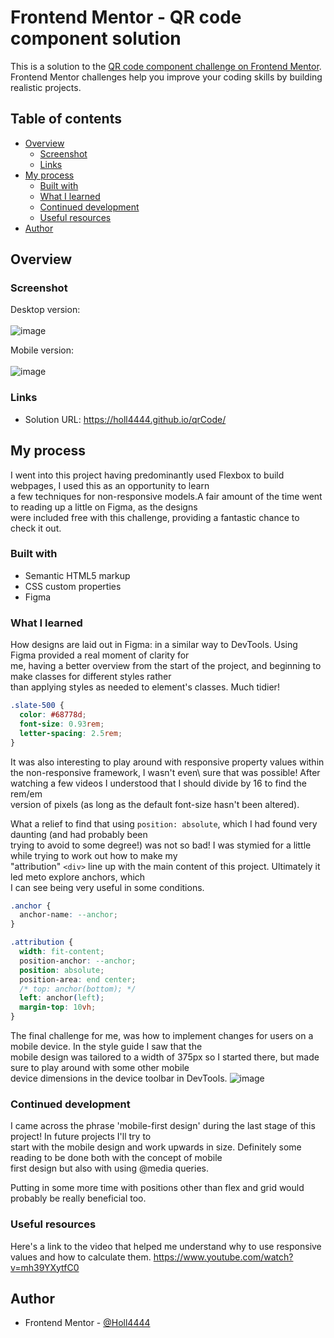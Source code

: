 # Frontend Mentor - QR code component solution

This is a solution to the [QR code component challenge on Frontend Mentor](https://www.frontendmentor.io/challenges/qr-code-component-iux_sIO_H). Frontend Mentor challenges help you improve your coding skills by building realistic projects. 

## Table of contents

- [Overview](#overview)
  - [Screenshot](#screenshot)
  - [Links](#links)
- [My process](#my-process)
  - [Built with](#built-with)
  - [What I learned](#what-i-learned)
  - [Continued development](#continued-development)
  - [Useful resources](#useful-resources)
- [Author](#author)

## Overview

### Screenshot
Desktop version:\
\
![image](https://github.com/user-attachments/assets/6ae749e0-8c5a-4760-8bc2-89b34b0aad00)

Mobile version:\
\
![image](https://github.com/user-attachments/assets/581fbf8c-d570-4394-a94d-47129df6128d)


### Links

- Solution URL: https://holl4444.github.io/qrCode/

## My process
I went into this project having predominantly used Flexbox to build webpages, I used this as an opportunity to learn\
a few techniques for non-responsive models.A fair amount of the time went to reading up a little on Figma, as the designs\
were included free with this challenge, providing a fantastic chance to check it out.

### Built with

- Semantic HTML5 markup
- CSS custom properties
- Figma

### What I learned

How designs are laid out in Figma: in a similar way to DevTools. Using Figma provided a real moment of clarity for\
me, having a better overview from the start of the project, and beginning to make classes for different styles rather\
than applying styles as needed to element's classes. Much tidier!

```css
.slate-500 {
  color: #68778d;
  font-size: 0.93rem;
  letter-spacing: 2.5rem;
}
```
It was also interesting to play around with responsive property values within the non-responsive framework, I wasn't even\ sure that was possible! After watching a few videos I understood that I should divide by 16 to find the rem/em \
version of pixels (as long as the default font-size hasn't been altered).

What a relief to find that using ``` position: absolute ```, which I had found very daunting (and had probably been \
trying to avoid to some degree!) was not so bad! I was stymied for a little while trying to work out how to make my \
"attribution" ```<div>``` line up with the main content of this project. Ultimately it led meto explore anchors, which \
I can see being very useful in some conditions.

``` css
.anchor {
  anchor-name: --anchor;
}

.attribution {
  width: fit-content;
  position-anchor: --anchor;
  position: absolute;
  position-area: end center;
  /* top: anchor(bottom); */
  left: anchor(left);
  margin-top: 10vh;
}
```
The final challenge for me, was how to implement changes for users on a mobile device. In the style guide I saw that the\
mobile design was tailored to a width of 375px so I started there, but made sure to play around with some other mobile \
device dimensions in the device toolbar in DevTools. ![image](https://github.com/user-attachments/assets/038b9b88-0ad4-44a1-8df1-c428e85cadad)


### Continued development

I came across the phrase 'mobile-first design' during the last stage of this project! In future projects I'll try to \
start with the mobile design and work upwards in size. Definitely some reading to be done both with the concept of mobile\
first design but also with using @media queries.

Putting in some more time with positions other than flex and grid would probably be really beneficial too.


### Useful resources

Here's a link to the video that helped me understand why to use responsive values and how to calculate them.
https://www.youtube.com/watch?v=mh39YXytfC0

## Author

- Frontend Mentor - [@Holl4444](https://www.frontendmentor.io/profile/Holl4444)
